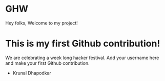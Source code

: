 # GHW

Hey folks,
Welcome to my project!

# This is my first Github contribution!

We are celebrating a week long hacker festival. Add your username here and make your first Github contribution.
- Krunal Dhapodkar